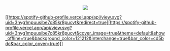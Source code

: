 <p align="center">
  <img src="https://capsule-render.vercel.app/api?text=Hello!✨&animation=fadeIn&type=waving&color=gradient&height=100"/>
</p>

[[https://spotify-github-profile.vercel.app/api/view.svg?uid=3nyg1mpuusibe7c85kr8pucvt&redirect=true][https://spotify-github-profile.vercel.app/api/view.svg?uid=3nyg1mpuusibe7c85kr8pucvt&cover_image=true&theme=default&show_offline=true&background_color=121212&interchange=true&bar_color=cd5bdc&bar_color_cover=true)]]
